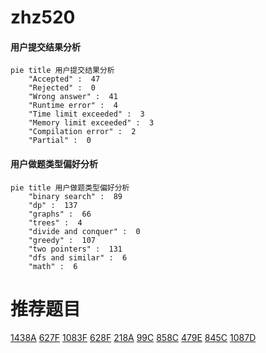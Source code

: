 # zhz520

<!-- tabs:start -->



#### **用户提交结果分析**

```mermaid
pie title 用户提交结果分析
    "Accepted" :  47
    "Rejected" :  0
    "Wrong answer" :  41
    "Runtime error" :  4
    "Time limit exceeded" :  3
    "Memory limit exceeded" :  3
    "Compilation error" :  2
    "Partial" :  0
```

#### **用户做题类型偏好分析**

```mermaid
pie title 用户做题类型偏好分析
    "binary search" :  89
    "dp" :  137
    "graphs" :  66
    "trees" :  4
    "divide and conquer" :  0
    "greedy" :  107
    "two pointers" :  131
    "dfs and similar" :  6
    "math" :  6
```



<!-- tabs:end -->
# 推荐题目
[1438A](https://codeforces.com/contest/1438/problem/A)
[627F](https://codeforces.com/contest/627/problem/F)
[1083F](https://codeforces.com/contest/1083/problem/F)
[628F](https://codeforces.com/contest/628/problem/F)
[218A](https://codeforces.com/contest/218/problem/A)
[99C](https://codeforces.com/contest/99/problem/C)
[858C](https://codeforces.com/contest/858/problem/C)
[479E](https://codeforces.com/contest/479/problem/E)
[845C](https://codeforces.com/contest/845/problem/C)
[1087D](https://codeforces.com/contest/1087/problem/D)
